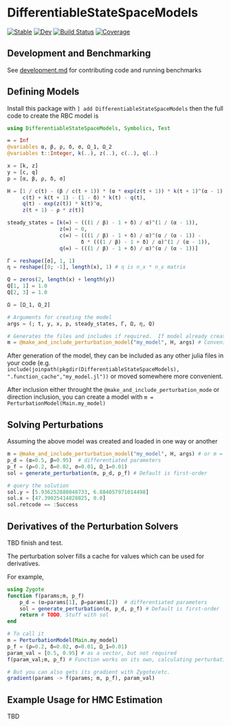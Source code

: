 # DifferentiableStateSpaceModels

[![Stable](https://img.shields.io/badge/docs-stable-blue.svg)](https://HighDimensionalEconLab.github.io/DifferentiableStateSpaceModels.jl/stable)
[![Dev](https://img.shields.io/badge/docs-dev-blue.svg)](https://HighDimensionalEconLab.github.io/DifferentiableStateSpaceModels.jl/dev)
[![Build Status](https://github.com/HighDimensionalEconLab/DifferentiableStateSpaceModels.jl/workflows/CI/badge.svg)](https://github.com/HighDimensionalEconLab/DifferentiableStateSpaceModels.jl/actions)
[![Coverage](https://codecov.io/gh/HighDimensionalEconLab/DifferentiableStateSpaceModels.jl/branch/master/graph/badge.svg)](https://codecov.io/gh/HighDimensionalEconLab/DifferentiableStateSpaceModels.jl)

## Development and Benchmarking
See [development.md](development.md) for contributing code and running benchmarks

## Defining Models
Install this package with `] add DifferentiableStateSpaceModels` then the full code to create the RBC model is

```julia
using DifferentiableStateSpaceModels, Symbolics, Test

∞ = Inf
@variables α, β, ρ, δ, σ, Ω_1, Ω_2
@variables t::Integer, k(..), z(..), c(..), q(..)

x = [k, z]
y = [c, q]
p = [α, β, ρ, δ, σ]

H = [1 / c(t) - (β / c(t + 1)) * (α * exp(z(t + 1)) * k(t + 1)^(α - 1) + (1 - δ)),
     c(t) + k(t + 1) - (1 - δ) * k(t) - q(t),
     q(t) - exp(z(t)) * k(t)^α,
     z(t + 1) - ρ * z(t)]

steady_states = [k(∞) ~ (((1 / β) - 1 + δ) / α)^(1 / (α - 1)),
                 z(∞) ~ 0,
                 c(∞) ~ (((1 / β) - 1 + δ) / α)^(α / (α - 1)) -
                        δ * (((1 / β) - 1 + δ) / α)^(1 / (α - 1)),
                 q(∞) ~ (((1 / β) - 1 + δ) / α)^(α / (α - 1))]

Γ = reshape([σ], 1, 1)
η = reshape([0; -1], length(x), 1) # η is n_x * n_ϵ matrix

Q = zeros(2, length(x) + length(y))
Q[1, 1] = 1.0
Q[2, 3] = 1.0

Ω = [Ω_1, Ω_2]

# Arguments for creating the model
args = (; t, y, x, p, steady_states, Γ, Ω, η, Q)

# Generates the files and includes if required.  If model already created, then just loads
m = @make_and_include_perturbation_model("my_model", H, args) # Convenience macro
```

After generation of the model, they can be included as any other julia files in your code (e.g. `include(joinpath(pkgdir(DifferentiableStateSpaceModels), ".function_cache","my_model.jl"))` or moved somewhere more convenient.

After inclusion either throught the `@make_and_include_perturbation_mode` or direction inclusion, you can create a model with `m = PerturbationModel(Main.my_model)`

## Solving Perturbations
Assuming the above model was created and loaded in one way or another

```julia
m = @make_and_include_perturbation_model("my_model", H, args) # or m = PerturbationModel(Main.my_model)
p_d = (α=0.5, β=0.95)  # differentiated parameters
p_f = (ρ=0.2, δ=0.02, σ=0.01, Ω_1=0.01)
sol = generate_perturbation(m, p_d, p_f) # Default is first-order

# query the solution
sol.y ≈ [5.936252888048733, 6.884057971014498]
sol.x ≈ [47.39025414828825, 0.0]
sol.retcode == :Success
```

## Derivatives of the Perturbation Solvers
TBD finish and test.

The perturbation solver fills a cache for values which can be used for derivatives.

For example,
```julia
using Zygote
function f(params;m, p_f)
    p_d = (α=params[1], β=params[2])  # differentiated parameters
    sol = generate_perturbation(m, p_d, p_f) # Default is first-order
    return # TODO, Stuff with sol
end

# To call it
m = PerturbationModel(Main.my_model)
p_f = (ρ=0.2, δ=0.02, σ=0.01, Ω_1=0.01)
param_val = [0.5, 0.95] # as a vector, but not required
f(param_val;m, p_f) # Function works on its own, calculating perturbation

# But you can also gets its gradient with Zygote/etc.
gradient(params -> f(params; m, p_f), param_val)
```

## Example Usage for HMC Estimation

TBD
